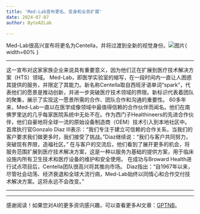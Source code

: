 ```yaml
---
title: 'Med-Lab宣布更名、变身和业务扩展'
date: 2024-07-07
author: ByteAILab

---
```


Med-Lab很高兴宣布将更名为Centella，并将过渡到全新的视觉身份。![图片](https://ai-techpark.com/wp-content/uploads/2024/07/Med-Lab-960x540.jpg){ width=60% }

---
这一宣布对这家家族企业来说具有重要意义，因为他们正在扩展到医疗技术解决方案（HTS）领域。
Med-Lab，即医学实验室的缩写，在一段时间内一直让人困惑其提供的服务，并限定了其能力。新名称Centella取自西班牙语单词“spark”，代表他们的愿景是推动创新，并进一步突破医疗技术领域的界限。新标识代表着团队的聚集，展示了实现这一愿景所需的合作、团队合作和沟通的重要性。
60多年来，Med-Lab一直以在医学成像领域中最值得信赖的合作伙伴而闻名。他们在南佛罗里达的几乎每家医院系统中无处不在。作为西门子Healthineers的先进合作伙伴，他们自豪地将全球一流的原始设备制造商（OEM）技术引入到本地社区中。
首席执行官Gonzalo Diaz III表示：“我们专注于建立可信赖的合作关系，当我们的客户要求我们做更多时，我们接受了挑战。”Diaz继续说：“我们与客户共同努力，突破现有界限，造福社区。”
在与客户的交流后，他们看到了展开更多的机会，将服务范围扩展到医疗技术解决方案，这是一种以服务为基础的提供方案，用于临床设施内所有卫生技术和医疗设备的维护和安全使用。
在成功与Broward Health进行试点项目后，Centella团队很高兴将其推向市场。
Diaz指出：“自1967年以来，尽管社会动荡、经济衰退和全球大流行病，Med-Lab始终以同情心和合作交付技术解决方案。这将永远不会改变。”

---
---
感谢阅读！如果您对AI的更多资讯感兴趣，可以查看更多AI文章：[GPTNB](https://gptnb.com)。